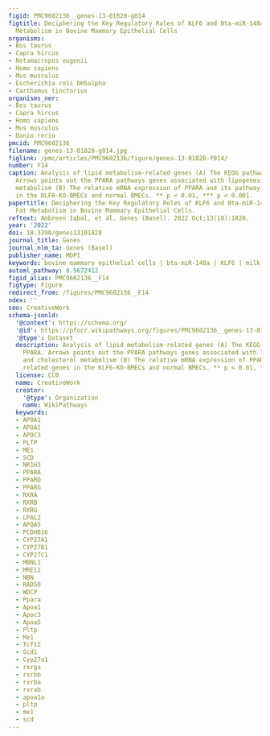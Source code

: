 ```yaml
---
figid: PMC9602136__genes-13-01828-g014
figtitle: Deciphering the Key Regulatory Roles of KLF6 and Bta-miR-148a on Milk Fat
  Metabolism in Bovine Mammary Epithelial Cells
organisms:
- Bos taurus
- Capra hircus
- Notamacropus eugenii
- Homo sapiens
- Mus musculus
- Escherichia coli DH5alpha
- Carthamus tinctorius
organisms_ner:
- Bos taurus
- Capra hircus
- Homo sapiens
- Mus musculus
- Danio rerio
pmcid: PMC9602136
filename: genes-13-01828-g014.jpg
figlink: /pmc/articles/PMC9602136/figure/genes-13-01828-f014/
number: F14
caption: Analysis of lipid metabolism-related genes (A) The KEGG pathway of PPARA.
  Arrows points out the PPARA pathways genes associated with lipogenesis and cholesterol
  metabolism (B) The relative mRNA expression of PPARA and its pathway related genes
  in the KLF6-KO-BMECs and normal BMECs. ** p < 0.01, *** p < 0.001.
papertitle: Deciphering the Key Regulatory Roles of KLF6 and Bta-miR-148a on Milk
  Fat Metabolism in Bovine Mammary Epithelial Cells.
reftext: Ambreen Iqbal, et al. Genes (Basel). 2022 Oct;13(10):1828.
year: '2022'
doi: 10.3390/genes13101828
journal_title: Genes
journal_nlm_ta: Genes (Basel)
publisher_name: MDPI
keywords: bovine mammary epithelial cells | bta-miR-148a | KLF6 | milk fat
automl_pathway: 0.5672412
figid_alias: PMC9602136__F14
figtype: Figure
redirect_from: /figures/PMC9602136__F14
ndex: ''
seo: CreativeWork
schema-jsonld:
  '@context': https://schema.org/
  '@id': https://pfocr.wikipathways.org/figures/PMC9602136__genes-13-01828-g014.html
  '@type': Dataset
  description: Analysis of lipid metabolism-related genes (A) The KEGG pathway of
    PPARA. Arrows points out the PPARA pathways genes associated with lipogenesis
    and cholesterol metabolism (B) The relative mRNA expression of PPARA and its pathway
    related genes in the KLF6-KO-BMECs and normal BMECs. ** p < 0.01, *** p < 0.001.
  license: CC0
  name: CreativeWork
  creator:
    '@type': Organization
    name: WikiPathways
  keywords:
  - APOA1
  - APOAI
  - APOC3
  - PLTP
  - ME1
  - SCD
  - NR1H3
  - PPARA
  - PPARD
  - PPARG
  - RXRA
  - RXRB
  - RXRG
  - LPAL2
  - APOA5
  - PCDHB16
  - CYP27A1
  - CYP27B1
  - CYP27C1
  - MBNL1
  - MRE11
  - NBN
  - RAD50
  - WDCP
  - Ppara
  - Apoa1
  - Apoc3
  - Apoa5
  - Pltp
  - Me1
  - Tcf12
  - Scd1
  - Cyp27a1
  - rxrga
  - rxrbb
  - rxrba
  - rxrab
  - apoa1a
  - pltp
  - me1
  - scd
---
```

